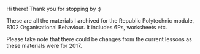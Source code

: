 Hi there! Thank you for stopping by :)

These are all the materials I archived for the Republic Polytechnic module, B102 Organisational Behaviour. It includes 6Ps, worksheets etc.

Please take note that there could be changes from the current lessons as these materials were for 2017.

